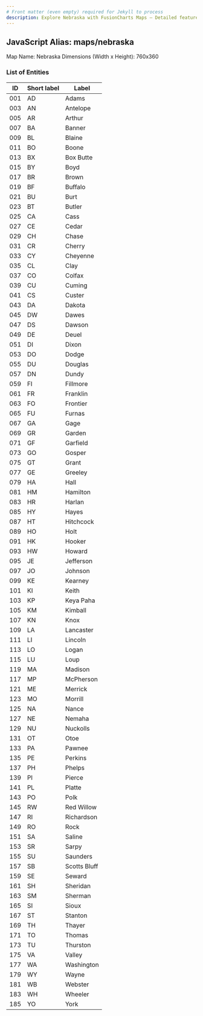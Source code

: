 ```yaml
---
# Front matter (even empty) required for Jekyll to process
description: Explore Nebraska with FusionCharts Maps – Detailed features for seamless integration. Try now & enhance your data visualization today! 
---
```


## JavaScript Alias: maps/nebraska

Map Name: Nebraska
Dimensions (Width x Height): 760x360





### List of Entities

ID | Short label | Label
---|---|---|
001|AD|Adams
003|AN|Antelope
005|AR|Arthur
007|BA|Banner
009|BL|Blaine
011|BO|Boone
013|BX|Box Butte
015|BY|Boyd
017|BR|Brown
019|BF|Buffalo
021|BU|Burt
023|BT|Butler
025|CA|Cass
027|CE|Cedar
029|CH|Chase
031|CR|Cherry
033|CY|Cheyenne
035|CL|Clay
037|CO|Colfax
039|CU|Cuming
041|CS|Custer
043|DA|Dakota
045|DW|Dawes
047|DS|Dawson
049|DE|Deuel
051|DI|Dixon
053|DO|Dodge
055|DU|Douglas
057|DN|Dundy
059|FI|Fillmore
061|FR|Franklin
063|FO|Frontier
065|FU|Furnas
067|GA|Gage
069|GR|Garden
071|GF|Garfield
073|GO|Gosper
075|GT|Grant
077|GE|Greeley
079|HA|Hall
081|HM|Hamilton
083|HR|Harlan
085|HY|Hayes
087|HT|Hitchcock
089|HO|Holt
091|HK|Hooker
093|HW|Howard
095|JE|Jefferson
097|JO|Johnson
099|KE|Kearney
101|KI|Keith
103|KP|Keya Paha
105|KM|Kimball
107|KN|Knox
109|LA|Lancaster
111|LI|Lincoln
113|LO|Logan
115|LU|Loup
119|MA|Madison
117|MP|McPherson
121|ME|Merrick
123|MO|Morrill
125|NA|Nance
127|NE|Nemaha
129|NU|Nuckolls
131|OT|Otoe
133|PA|Pawnee
135|PE|Perkins
137|PH|Phelps
139|PI|Pierce
141|PL|Platte
143|PO|Polk
145|RW|Red Willow
147|RI|Richardson
149|RO|Rock
151|SA|Saline
153|SR|Sarpy
155|SU|Saunders
157|SB|Scotts Bluff
159|SE|Seward
161|SH|Sheridan
163|SM|Sherman
165|SI|Sioux
167|ST|Stanton
169|TH|Thayer
171|TO|Thomas
173|TU|Thurston
175|VA|Valley
177|WA|Washington
179|WY|Wayne
181|WB|Webster
183|WH|Wheeler
185|YO|York

